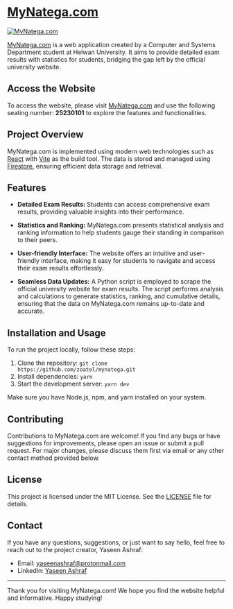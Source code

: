 # [MyNatega.com](https://mynatega.pages.dev)

[![MyNatega.com](https://lh3.googleusercontent.com/u/0/drive-viewer/AITFw-xqTOC8EXqXjlHoMMGX3Z13FuVZs_B6X0OVoDCJk1acku52GELv61v04nP5KKWMLqRzwSV0w9USqM5rTPySzUY4iNfZsw=w1919-h960)](https://mynatega.pages.dev)

[MyNatega.com](https://mynatega.pages.dev) is a web application created by a Computer and Systems Department student at Helwan University. It aims to provide detailed exam results with statistics for students, bridging the gap left by the official university website.

## Access the Website

To access the website, please visit [MyNatega.com](https://mynatega.pages.dev) and use the following seating number: **25230101** to explore the features and functionalities.

## Project Overview

MyNatega.com is implemented using modern web technologies such as [React](https://reactjs.org/) with [Vite](https://vitejs.dev/) as the build tool. The data is stored and managed using [Firestore](https://firebase.google.com/docs/firestore), ensuring efficient data storage and retrieval.

## Features

- **Detailed Exam Results:** Students can access comprehensive exam results, providing valuable insights into their performance.

- **Statistics and Ranking:** MyNatega.com presents statistical analysis and ranking information to help students gauge their standing in comparison to their peers.

- **User-friendly Interface:** The website offers an intuitive and user-friendly interface, making it easy for students to navigate and access their exam results effortlessly.

- **Seamless Data Updates:** A Python script is employed to scrape the official university website for exam results. The script performs analysis and calculations to generate statistics, ranking, and cumulative details, ensuring that the data on MyNatega.com remains up-to-date and accurate.

## Installation and Usage

To run the project locally, follow these steps:

1. Clone the repository: `git clone https://github.com/zoatel/mynatega.git`
2. Install dependencies: `yarn`
3. Start the development server: `yarn dev`

Make sure you have Node.js, npm, and yarn installed on your system.

## Contributing

Contributions to MyNatega.com are welcome! If you find any bugs or have suggestions for improvements, please open an issue or submit a pull request. For major changes, please discuss them first via email or any other contact method provided below.

## License

This project is licensed under the MIT License. See the [LICENSE](LICENSE) file for details.

## Contact

If you have any questions, suggestions, or just want to say hello, feel free to reach out to the project creator, Yaseen Ashraf:

- Email: yaseenashraf@protonmail.com
- LinkedIn: [Yaseen Ashraf](https://www.linkedin.com/in/zoatel/)

---

Thank you for visiting MyNatega.com! We hope you find the website helpful and informative. Happy studying!
